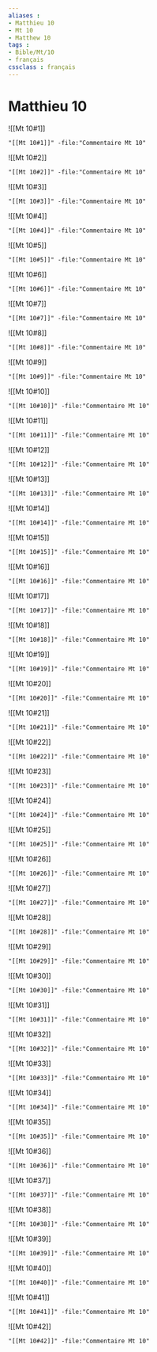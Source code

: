 ```yaml
---
aliases : 
- Matthieu 10
- Mt 10
- Matthew 10
tags : 
- Bible/Mt/10
- français
cssclass : français
---
```


# Matthieu 10

![[Mt 10#1]]

```query
"[[Mt 10#1]]" -file:"Commentaire Mt 10"
```

![[Mt 10#2]]

```query
"[[Mt 10#2]]" -file:"Commentaire Mt 10"
```

![[Mt 10#3]]

```query
"[[Mt 10#3]]" -file:"Commentaire Mt 10"
```

![[Mt 10#4]]

```query
"[[Mt 10#4]]" -file:"Commentaire Mt 10"
```

![[Mt 10#5]]

```query
"[[Mt 10#5]]" -file:"Commentaire Mt 10"
```

![[Mt 10#6]]

```query
"[[Mt 10#6]]" -file:"Commentaire Mt 10"
```

![[Mt 10#7]]

```query
"[[Mt 10#7]]" -file:"Commentaire Mt 10"
```

![[Mt 10#8]]

```query
"[[Mt 10#8]]" -file:"Commentaire Mt 10"
```

![[Mt 10#9]]

```query
"[[Mt 10#9]]" -file:"Commentaire Mt 10"
```

![[Mt 10#10]]

```query
"[[Mt 10#10]]" -file:"Commentaire Mt 10"
```

![[Mt 10#11]]

```query
"[[Mt 10#11]]" -file:"Commentaire Mt 10"
```

![[Mt 10#12]]

```query
"[[Mt 10#12]]" -file:"Commentaire Mt 10"
```

![[Mt 10#13]]

```query
"[[Mt 10#13]]" -file:"Commentaire Mt 10"
```

![[Mt 10#14]]

```query
"[[Mt 10#14]]" -file:"Commentaire Mt 10"
```

![[Mt 10#15]]

```query
"[[Mt 10#15]]" -file:"Commentaire Mt 10"
```

![[Mt 10#16]]

```query
"[[Mt 10#16]]" -file:"Commentaire Mt 10"
```

![[Mt 10#17]]

```query
"[[Mt 10#17]]" -file:"Commentaire Mt 10"
```

![[Mt 10#18]]

```query
"[[Mt 10#18]]" -file:"Commentaire Mt 10"
```

![[Mt 10#19]]

```query
"[[Mt 10#19]]" -file:"Commentaire Mt 10"
```

![[Mt 10#20]]

```query
"[[Mt 10#20]]" -file:"Commentaire Mt 10"
```

![[Mt 10#21]]

```query
"[[Mt 10#21]]" -file:"Commentaire Mt 10"
```

![[Mt 10#22]]

```query
"[[Mt 10#22]]" -file:"Commentaire Mt 10"
```

![[Mt 10#23]]

```query
"[[Mt 10#23]]" -file:"Commentaire Mt 10"
```

![[Mt 10#24]]

```query
"[[Mt 10#24]]" -file:"Commentaire Mt 10"
```

![[Mt 10#25]]

```query
"[[Mt 10#25]]" -file:"Commentaire Mt 10"
```

![[Mt 10#26]]

```query
"[[Mt 10#26]]" -file:"Commentaire Mt 10"
```

![[Mt 10#27]]

```query
"[[Mt 10#27]]" -file:"Commentaire Mt 10"
```

![[Mt 10#28]]

```query
"[[Mt 10#28]]" -file:"Commentaire Mt 10"
```

![[Mt 10#29]]

```query
"[[Mt 10#29]]" -file:"Commentaire Mt 10"
```

![[Mt 10#30]]

```query
"[[Mt 10#30]]" -file:"Commentaire Mt 10"
```

![[Mt 10#31]]

```query
"[[Mt 10#31]]" -file:"Commentaire Mt 10"
```

![[Mt 10#32]]

```query
"[[Mt 10#32]]" -file:"Commentaire Mt 10"
```

![[Mt 10#33]]

```query
"[[Mt 10#33]]" -file:"Commentaire Mt 10"
```

![[Mt 10#34]]

```query
"[[Mt 10#34]]" -file:"Commentaire Mt 10"
```

![[Mt 10#35]]

```query
"[[Mt 10#35]]" -file:"Commentaire Mt 10"
```

![[Mt 10#36]]

```query
"[[Mt 10#36]]" -file:"Commentaire Mt 10"
```

![[Mt 10#37]]

```query
"[[Mt 10#37]]" -file:"Commentaire Mt 10"
```

![[Mt 10#38]]

```query
"[[Mt 10#38]]" -file:"Commentaire Mt 10"
```

![[Mt 10#39]]

```query
"[[Mt 10#39]]" -file:"Commentaire Mt 10"
```

![[Mt 10#40]]

```query
"[[Mt 10#40]]" -file:"Commentaire Mt 10"
```

![[Mt 10#41]]

```query
"[[Mt 10#41]]" -file:"Commentaire Mt 10"
```

![[Mt 10#42]]

```query
"[[Mt 10#42]]" -file:"Commentaire Mt 10"
```

